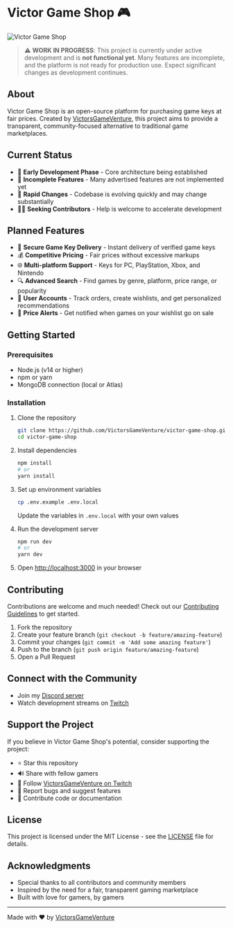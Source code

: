 # Victor Game Shop 🎮

![Victor Game Shop](https://placeholder-for-screenshot.com/victor-game-shop.png)

> ⚠️ **WORK IN PROGRESS**: This project is currently under active development and is **not functional yet**. Many features are incomplete, and the platform is not ready for production use. Expect significant changes as development continues.

## About

Victor Game Shop is an open-source platform for purchasing game keys at fair prices. Created by [VictorsGameVenture](https://twitch.tv/VictorsGameVenture), this project aims to provide a transparent, community-focused alternative to traditional game marketplaces.

## Current Status

- 🚧 **Early Development Phase** - Core architecture being established
- 🧩 **Incomplete Features** - Many advertised features are not implemented yet
- 🔄 **Rapid Changes** - Codebase is evolving quickly and may change substantially
- 👨‍💻 **Seeking Contributors** - Help is welcome to accelerate development

## Planned Features

- 🔑 **Secure Game Key Delivery** - Instant delivery of verified game keys
- 💰 **Competitive Pricing** - Fair prices without excessive markups
- 🌐 **Multi-platform Support** - Keys for PC, PlayStation, Xbox, and Nintendo
- 🔍 **Advanced Search** - Find games by genre, platform, price range, or popularity
- 👤 **User Accounts** - Track orders, create wishlists, and get personalized recommendations
- 🔔 **Price Alerts** - Get notified when games on your wishlist go on sale

## Getting Started

### Prerequisites

- Node.js (v14 or higher)
- npm or yarn
- MongoDB connection (local or Atlas)

### Installation

1. Clone the repository
   ```bash
   git clone https://github.com/VictorsGameVenture/victor-game-shop.git
   cd victor-game-shop
   ```

2. Install dependencies
   ```bash
   npm install
   # or
   yarn install
   ```

3. Set up environment variables
   ```bash
   cp .env.example .env.local
   ```
   Update the variables in `.env.local` with your own values

4. Run the development server
   ```bash
   npm run dev
   # or
   yarn dev
   ```

5. Open [http://localhost:3000](http://localhost:3000) in your browser

## Contributing

Contributions are welcome and much needed! Check out our [Contributing Guidelines](CONTRIBUTING.md) to get started.

1. Fork the repository
2. Create your feature branch (`git checkout -b feature/amazing-feature`)
3. Commit your changes (`git commit -m 'Add some amazing feature'`)
4. Push to the branch (`git push origin feature/amazing-feature`)
5. Open a Pull Request

## Connect with the Community

- Join my [Discord server](https://discord.gg/fuGSrbb3wP)
- Watch development streams on [Twitch](https://twitch.tv/VictorsGameVenture)

## Support the Project

If you believe in Victor Game Shop's potential, consider supporting the project:

- ⭐ Star this repository
- 🔊 Share with fellow gamers
- 💜 Follow [VictorsGameVenture on Twitch](https://twitch.tv/VictorsGameVenture)
- 🐛 Report bugs and suggest features
- 🔧 Contribute code or documentation

## License

This project is licensed under the MIT License - see the [LICENSE](LICENSE) file for details.

## Acknowledgments

- Special thanks to all contributors and community members
- Inspired by the need for a fair, transparent gaming marketplace
- Built with love for gamers, by gamers

---

Made with ❤️ by [VictorsGameVenture](https://twitch.tv/VictorsGameVenture)